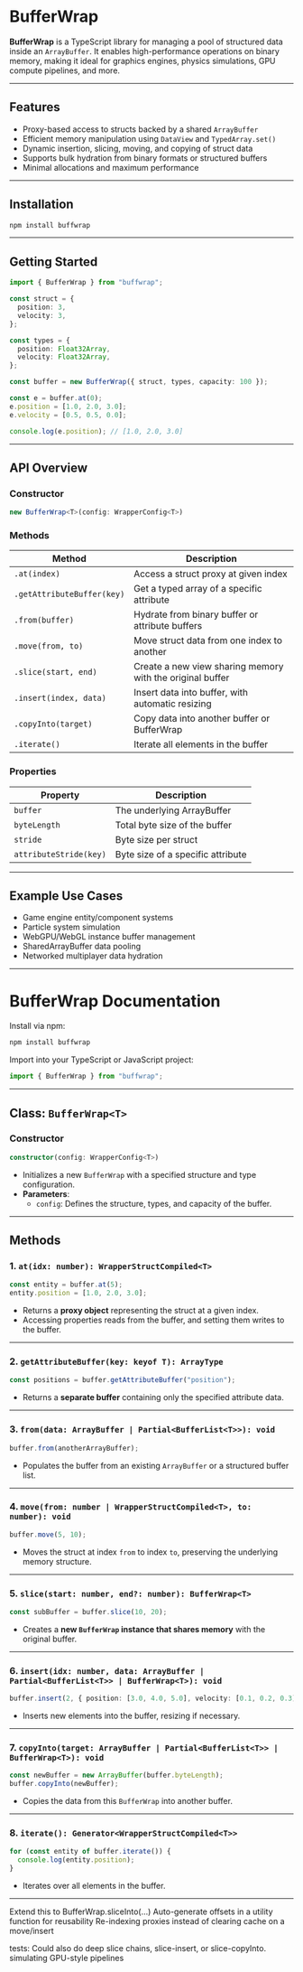 # BufferWrap

**BufferWrap** is a TypeScript library for managing a pool of structured data inside an `ArrayBuffer`. It enables high-performance operations on binary memory, making it ideal for graphics engines, physics simulations, GPU compute pipelines, and more.

---

## Features

- Proxy-based access to structs backed by a shared `ArrayBuffer`
- Efficient memory manipulation using `DataView` and `TypedArray.set()`
- Dynamic insertion, slicing, moving, and copying of struct data
- Supports bulk hydration from binary formats or structured buffers
- Minimal allocations and maximum performance

---

## Installation

```bash
npm install buffwrap
```

---

## Getting Started

```ts
import { BufferWrap } from "buffwrap";

const struct = {
  position: 3,
  velocity: 3,
};

const types = {
  position: Float32Array,
  velocity: Float32Array,
};

const buffer = new BufferWrap({ struct, types, capacity: 100 });

const e = buffer.at(0);
e.position = [1.0, 2.0, 3.0];
e.velocity = [0.5, 0.5, 0.0];

console.log(e.position); // [1.0, 2.0, 3.0]
```

---

## API Overview

### Constructor

```ts
new BufferWrap<T>(config: WrapperConfig<T>)
```

### Methods

| Method                     | Description                                               |
| -------------------------- | --------------------------------------------------------- |
| `.at(index)`               | Access a struct proxy at given index                      |
| `.getAttributeBuffer(key)` | Get a typed array of a specific attribute                 |
| `.from(buffer)`            | Hydrate from binary buffer or attribute buffers           |
| `.move(from, to)`          | Move struct data from one index to another                |
| `.slice(start, end)`       | Create a new view sharing memory with the original buffer |
| `.insert(index, data)`     | Insert data into buffer, with automatic resizing          |
| `.copyInto(target)`        | Copy data into another buffer or BufferWrap               |
| `.iterate()`               | Iterate all elements in the buffer                        |

### Properties

| Property               | Description                       |
| ---------------------- | --------------------------------- |
| `buffer`               | The underlying ArrayBuffer        |
| `byteLength`           | Total byte size of the buffer     |
| `stride`               | Byte size per struct              |
| `attributeStride(key)` | Byte size of a specific attribute |

---

## Example Use Cases

- Game engine entity/component systems
- Particle system simulation
- WebGPU/WebGL instance buffer management
- SharedArrayBuffer data pooling
- Networked multiplayer data hydration

---

# **BufferWrap Documentation**

Install via npm:

```sh
npm install buffwrap
```

Import into your TypeScript or JavaScript project:

```ts
import { BufferWrap } from "buffwrap";
```

---

## **Class: `BufferWrap<T>`**

### **Constructor**

```ts
constructor(config: WrapperConfig<T>)
```

- Initializes a new `BufferWrap` with a specified structure and type configuration.
- **Parameters**:
  - `config`: Defines the structure, types, and capacity of the buffer.

---

## **Methods**

### **1. `at(idx: number): WrapperStructCompiled<T>`**

```ts
const entity = buffer.at(5);
entity.position = [1.0, 2.0, 3.0];
```

- Returns a **proxy object** representing the struct at a given index.
- Accessing properties reads from the buffer, and setting them writes to the buffer.

---

### **2. `getAttributeBuffer(key: keyof T): ArrayType`**

```ts
const positions = buffer.getAttributeBuffer("position");
```

- Returns a **separate buffer** containing only the specified attribute data.

---

### **3. `from(data: ArrayBuffer | Partial<BufferList<T>>): void`**

```ts
buffer.from(anotherArrayBuffer);
```

- Populates the buffer from an existing `ArrayBuffer` or a structured buffer list.

---

### **4. `move(from: number | WrapperStructCompiled<T>, to: number): void`**

```ts
buffer.move(5, 10);
```

- Moves the struct at index `from` to index `to`, preserving the underlying memory structure.

---

### **5. `slice(start: number, end?: number): BufferWrap<T>`**

```ts
const subBuffer = buffer.slice(10, 20);
```

- Creates a **new `BufferWrap` instance that shares memory** with the original buffer.

---

### **6. `insert(idx: number, data: ArrayBuffer | Partial<BufferList<T>> | BufferWrap<T>): void`**

```ts
buffer.insert(2, { position: [3.0, 4.0, 5.0], velocity: [0.1, 0.2, 0.3] });
```

- Inserts new elements into the buffer, resizing if necessary.

---

### **7. `copyInto(target: ArrayBuffer | Partial<BufferList<T>> | BufferWrap<T>): void`**

```ts
const newBuffer = new ArrayBuffer(buffer.byteLength);
buffer.copyInto(newBuffer);
```

- Copies the data from this `BufferWrap` into another buffer.

---

### **8. `iterate(): Generator<WrapperStructCompiled<T>>`**

```ts
for (const entity of buffer.iterate()) {
  console.log(entity.position);
}
```

- Iterates over all elements in the buffer.

---

Extend this to BufferWrap.sliceInto(...)
Auto-generate offsets in a utility function for reusability
Re-indexing proxies instead of clearing cache on a move/insert

tests:
Could also do deep slice chains, slice-insert, or slice-copyInto.
simulating GPU-style pipelines
